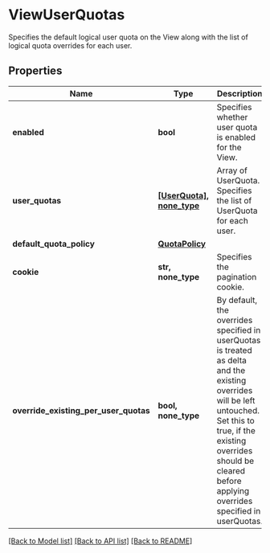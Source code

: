 # ViewUserQuotas

Specifies the default logical user quota on the View along with the list of logical quota overrides for each user.

## Properties
Name | Type | Description | Notes
------------ | ------------- | ------------- | -------------
**enabled** | **bool** | Specifies whether user quota is enabled for the View. | 
**user_quotas** | [**[UserQuota], none_type**](UserQuota.md) | Array of UserQuota. Specifies the list of UserQuota for each user. | 
**default_quota_policy** | [**QuotaPolicy**](QuotaPolicy.md) |  | [optional] 
**cookie** | **str, none_type** | Specifies the pagination cookie. | [optional] 
**override_existing_per_user_quotas** | **bool, none_type** | By default, the overrides specified in userQuotas is treated as delta and the existing overrides will be left untouched. Set this to true, if the existing overrides should be cleared before applying overrides specified in userQuotas. | [optional] 

[[Back to Model list]](../README.md#documentation-for-models) [[Back to API list]](../README.md#documentation-for-api-endpoints) [[Back to README]](../README.md)


